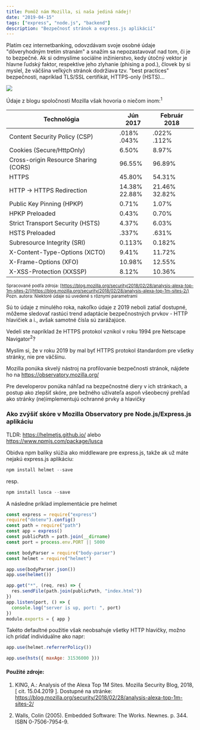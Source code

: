 ```yaml
---
title: Pomôž nám Mozilla, si naša jediná nádej!
date: "2019-04-15"
tags: ["express", "node.js", "backend"]
description: "Bezpečnosť stránok a express.js aplikácií"
---
```


Platím cez internetbanking, odovzdávam svoje osobné údaje "dôveryhodným tretím stranám" a snažím sa nepozastavovať nad tom, či je to bezpečné. Ak si odmyslíme sociálne inžinierstvo, kedy útočný vektor je hlavne ľudský faktor, respektíve jeho zlyhanie (phising a pod.), človek by si myslel, že väčšina veľkých stránok dodržiava tzv. "best practices" bezpečnosti, napríklad TLS/SSL certifikát, HTTPS-only (HSTS)...

![](https://i.kym-cdn.com/entries/icons/original/000/028/596/dsmGaKWMeHXe9QuJtq_ys30PNfTGnMsRuHuo_MUzGCg.jpg)

Údaje z blogu spoločnosti Mozilla však hovoria o niečom inom:<sup>1</sup>

| Technológia                          | Jún 2017            | Február 2018        |
| ------------------------------------ | ------------------- | ------------------- |
| Content Security Policy (CSP)        | .018% <br/> .043%   | .022%<br/> .112%    |
| Cookies (Secure/HttpOnly)            | 6.50%               | 8.97%               |
| Cross-origin Resource Sharing (CORS) | 96.55%              | 96.89%              |
| HTTPS                                | 45.80%              | 54.31%              |
| HTTP -> HTTPS Redirection            | 14.38% <br/> 22.88% | 21.46% <br/> 32.82% |
| Public Key Pinning (HPKP)            | 0.71%               | 1.07%               |
| HPKP Preloaded                       | 0.43%               | 0.70%               |
| Strict Transport Security (HSTS)     | 4.37%               | 6.03%               |
| HSTS Preloaded                       | .337%               | .631%               |
| Subresource Integrity (SRI)          | 0.113%              | 0.182%              |
| X-Content-Type-Options (XCTO)        | 9.41%               | 11.72%              |
| X-Frame-Options (XFO)                | 10.98%              | 12.55%              |
| X-XSS-Protection (XXSSP)             | 8.12%               | 10.36%              |

<small>Spracované podľa zdroja: [https://blog.mozilla.org/security/2018/02/28/analysis-alexa-top-1m-sites-2/](https://blog.mozilla.org/security/2018/02/28/analysis-alexa-top-1m-sites-2/)</small>
<small>Pozn. autora: Niektoré údaje sú uvedené s rôznymi parametrami</small>

Sú to údaje z minulého roka, nakoľko údaje z 2019 neboli zatiaľ dostupné, môžeme sledovať rastúci trend adaptácie bezpečnostných prvkov - HTTP hlavičiek a i., avšak samotné čísla sú zarážajúce.

Vedeli ste napríklad že HTTPS protokol vznikol v roku 1994 pre Netscape Navigator<sup>2</sup>?

Myslím si, že v roku 2019 by mal byť HTTPS protokol štandardom pre všetky stránky, nie pre väčšinu.

Mozilla ponúka skvelý nástroj na profilovanie bezpečnosti stránok, nájdete ho na https://observatory.mozilla.org/

Pre developerov ponúka náhľad na bezpečnostné diery v ich stránkach, a postup ako zlepšiť skóre, pre bežného užívateľa aspoň všeobecný prehľad ako stránky (ne)implementujú ochranné prvky a hlavičky

### Ako zvýšiť skóre v Mozilla Observatory pre Node.js/Express.js aplikáciu

TLDR: https://helmetjs.github.io/ alebo https://www.npmjs.com/package/lusca

Obidva npm balíky slúžia ako middleware pre express.js, takže ak už máte nejakú express.js aplikáciu:

```js
npm install helmet --save
```

resp.

```js
npm install lusca --save
```

A následne príklad implementácie pre helmet

```js
const express = require("express")
require("dotenv").config()
const path = require("path")
const app = express()
const publicPath = path.join(__dirname)
const port = process.env.PORT || 5000

const bodyParser = require("body-parser")
const helmet = require("helmet")

app.use(bodyParser.json())
app.use(helmet())

app.get("*", (req, res) => {
  res.sendFile(path.join(publicPath, "index.html"))
})
app.listen(port, () => {
  console.log("server is up, port: ", port)
})
module.exports = { app }
```

Takéto defaultné použitie však neobsahuje všetky HTTP hlavičky, možno ich pridať individuálne ako napr:

```js
app.use(helmet.referrerPolicy())

app.use(hsts({ maxAge: 31536000 }))
```

#### Použité zdroje:

1. KING, A.: Analysis of the Alexa Top 1M Sites. Mozilla Security Blog, 2018, [ cit. 15.04.2019 ]. Dostupné na stránke: https://blog.mozilla.org/security/2018/02/28/analysis-alexa-top-1m-sites-2/

2. Walls, Colin (2005). Embedded Software: The Works. Newnes. p. 344. ISBN 0-7506-7954-9.
